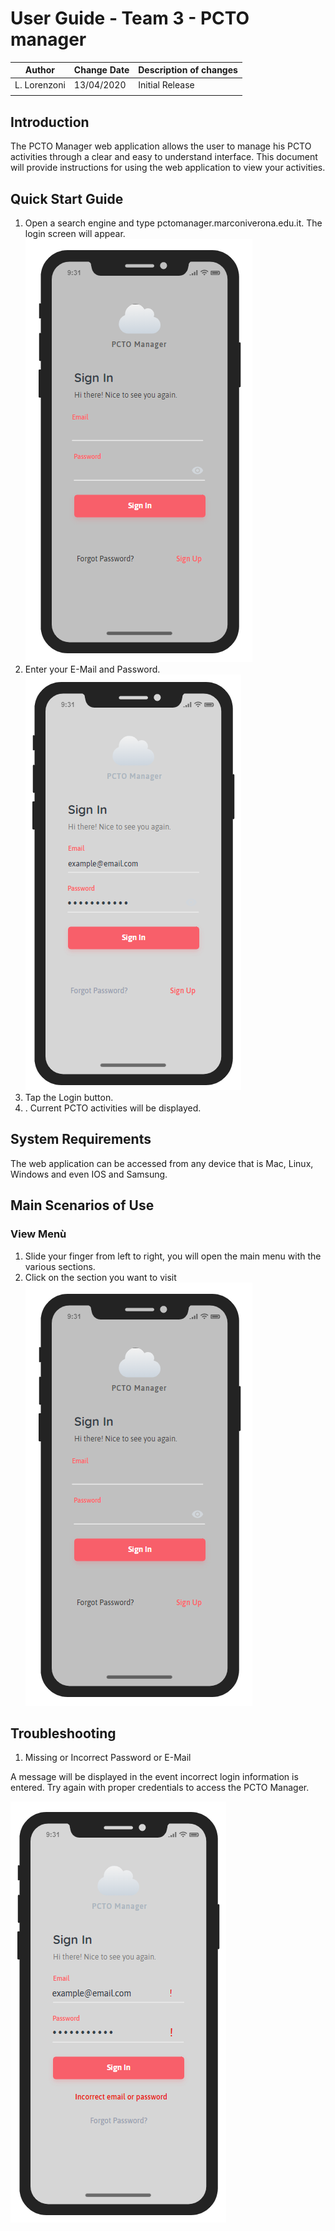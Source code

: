 #  User Guide - Team 3 - PCTO manager

| **Author**   | **Change Date** | **Description of changes** |
| ------------ | --------------- | -------------------------- |
| L. Lorenzoni | 13/04/2020      | Initial Release            |
|              |                 |                            |

## Introduction

The PCTO Manager web application allows the user to manage his PCTO activities through a clear and easy to understand interface. This document will provide instructions for using the web application to view your activities.

## Quick Start Guide

1. Open a search engine and type pctomanager.marconiverona.edu.it. The login screen will appear.
![User Guide 1](./assets/User_guide_1.png)
2. Enter your E-Mail and Password.
![User Guide 2](./assets/User_guide_2.png)
3. Tap the Login button.
4. . Current PCTO activities will be displayed.


## System Requirements

The web application can be accessed from any device that is Mac, Linux, Windows and even IOS and Samsung.

## Main Scenarios of Use

### View Menù 

1. Slide your finger from left to right, you will open the main menu with the various sections.
2. Click on the section you want to visit
![User Guide 3](./assets/User_guide_1.png)

## Troubleshooting

1. Missing or Incorrect Password or E-Mail

A message will be displayed in the event incorrect login information is entered.  Try again with proper credentials to access the PCTO Manager.  

![User Guide 4](./assets/User_guide_4.png)